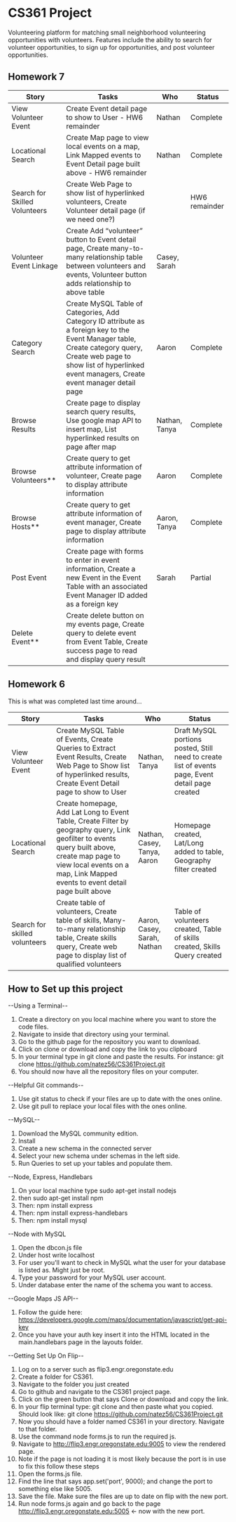 # CS361 Project

Volunteering platform for matching small neighborhood volunteering opportunities with volunteers. Features include the ability to search for volunteer opportunities, to sign up for opportunities, and post volunteer opportunities.

## Homework 7

| Story | Tasks | Who | Status |
| ------- | -------- | ----- | -----|
| View Volunteer Event | Create Event detail page to show to User - HW6 remainder | Nathan | Complete |
| Locational Search | Create Map page to view local events on a map, Link Mapped events to Event Detail page built above - HW6 remainder | Nathan | Complete |
| Search for Skilled Volunteers | Create Web Page to show list of hyperlinked volunteers, Create Volunteer detail page (if we need one?) || HW6 remainder |
| Volunteer Event Linkage | Create Add “volunteer” button to Event detail page, Create many-to-many relationship table between volunteers and events, Volunteer button adds relationship to above table | Casey, Sarah | |
| Category Search | Create MySQL Table of Categories, Add Category ID attribute as a foreign key to the Event Manager table, Create category query, Create web page to show list of hyperlinked event managers, Create event manager detail page | Aaron | Complete |
| Browse Results | Create page to display search query results, Use google map API to insert map, List hyperlinked results on page after map | Nathan, Tanya | Complete |
| Browse Volunteers** | Create query to get attribute information of volunteer, Create page to display attribute information |Aaron | Complete |
| Browse Hosts** | Create query to get attribute information of event manager, Create page to display attribute information| Aaron, Tanya | Complete |
| Post Event | Create page with forms to enter in event information, Create a new Event in the Event Table with an associated Event Manager ID added as a foreign key |Sarah | Partial |
| Delete Event** | Create delete button on my events page, Create query to delete event from Event Table, Create success page to read and display query result ||  |


## Homework 6

This is what was completed last time around...

| Story | Tasks | Who | Status |
| ------- | -------- | ----- | -----|
| View Volunteer Event | Create MySQL Table of Events, Create Queries to Extract Event Results, Create Web Page to Show list of hyperlinked results, Create Event Detail page to show to User | Nathan, Tanya | Draft MySQL portions posted, Still need to create list of events page, Event detail page created
| Locational Search | Create homepage, Add Lat Long to Event Table, Create Filter by geography query, Link geofilter to events query built above, create map page to view local events on a map, Link Mapped events to event detail page built above | Nathan, Casey, Tanya, Aaron | Homepage created, Lat/Long added to table, Geography filter created
| Search for skilled volunteers | Create table of volunteers, Create table of skills, Many-to-many  relationship table, Create skills query, Create web page to display list of qualified volunteers | Aaron, Casey, Sarah, Nathan | Table of volunteers created, Table of skills created, Skills Query created

## How to Set up this project

--Using a Terminal--
1) Create a directory on you local machine where you want to store the code files.
2) Navigate to inside that directory using your terminal.
3) Go to the github page for the repository you want to download.
4) Click on clone or download and copy the link to you clipboard
5) In your terminal type in git clone and paste the results.  For instance:
git clone https://github.com/natez56/CS361Project.git
6) You should now have all the repository files on your computer.

--Helpful Git commands--
1) Use git status to check if your files are up to date with the ones online.
2) Use git pull to replace your local files with the ones online.

--MySQL--
1) Download the MySQL community edition.
2) Install
3) Create a new schema in the connected server
4) Select your new schema under schemas in the left side.
5) Run Queries to set up your tables and populate them.

--Node, Express, Handlebars
1) On your local machine type sudo apt-get install nodejs
2) then sudo apt-get install npm
2) Then: npm install express
3) Then: npm install express-handlebars
4) Then: npm install mysql

--Node with MySQL
1) Open the dbcon.js file
2) Under host write localhost
3) For user you'll want to check in MySQL what the user for your database is listed as.  Might just be root.
4) Type your password for your MySQL user account.
5) Under database enter the name of the schema you want to access.

--Google Maps JS API--
1) Follow the guide here: https://developers.google.com/maps/documentation/javascript/get-api-key
2) Once you have your auth key insert it into the HTML located in the main.handlebars page in the layouts folder.

--Getting Set Up On Flip--
1) Log on to a server such as flip3.engr.oregonstate.edu
2) Create a folder for CS361.
3) Navigate to the folder you just created
4) Go to github and navigate to the CS361 project page.
5) Click on the green button that says Clone or download and copy the link.
6) In your flip terminal type: git clone and then paste what you copied. Should look like:
git clone https://github.com/natez56/CS361Project.git
7) Now you should have a folder named CS361 in your directory.  Navigate to that folder.
8) Use the command node forms.js to run the required js.
9) Navigate to http://flip3.engr.oregonstate.edu:9005 to view the rendered page.
10) Note if the page is not loading it is most likely because the port is in use to fix this follow these steps
11) Open the forms.js file.
12) Find the line that says app.set('port', 9000); and change the port to something else like 5005.
13) Save the file.  Make sure the files are up to date on flip with the new port.
14) Run node forms.js again and go back to the page http://flip3.engr.oregonstate.edu:5005 <- now with the new port.

